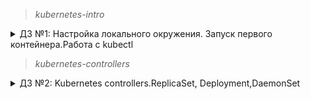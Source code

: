 > _kubernetes-intro_
<details>
  <summary>ДЗ №1: Настройка локального окружения. Запуск первого контейнера.Работа с kubectl</summary>

### Задание 1
Разберитесь почему все pod в namespace kube-system восстановились после удаления. Укажите причину в описании PR

`core-dns`- контроллер ReplicaSet создает новый pod при его отсутствии.

`kube-proxy` - контроллер DaemonSet создает новый pod при его отсутствии 

`etcd-minikube`,`kube-controller-manager-minikube``kube-apiserver`,`kube-scheduler-minikube`- управляются Node/minikube.

### Задание 2
- создан Dockerfile для nginx
- создан манифест web-pod.yaml

### Задание 3 (Задание со *)
- создан манифест frontend-pod-healthy.yaml в котором добавлены необходимые переменные
</details>

> _kubernetes-controllers_
<details>
  <summary>ДЗ №2: Kubernetes controllers.ReplicaSet, Deployment,DaemonSet</summary>
### Задание 1
- применен манифест replicaset для frontend, отсутствовал раздел selector, манифест дополнен
### Задание 2
- изменен образ приложения в манифесте.
- приминен обновленный манифест.
- Вопрос: почему поды не пересоздались? Ответ: потому что replicaset следит только за количеством запущенных подов.
### Задание 3
- создан и применен манифест для replicaset и deployments микросервиса paymentService
### Задание 4 (Задание со *)
- созданы два манифеста blue-green и Reverse Rolling Update
### Задание 5
- создан манифест deployment для frontend с пробами
### Задача 6 (Задание со **)
- создан манифест DaemonSet для node-exporter, доплнен условием для развертывания на master нодах
</details>